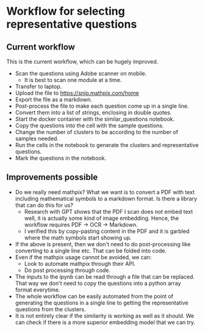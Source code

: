 # Workflow for selecting representative questions

## Current workflow
This is the current workflow, which can be hugely improved.

* Scan the questions using Adobe scanner on mobile.
   * It is best to scan one module at a time.
* Transfer to laptop.
* Upload the file to https://snip.mathpix.com/home
* Export the file as a markdown.
* Post-process the file to make each question come up in a single line.
* Convert them into a list of strings, enclosing in double quotes.
* Start the docker container with the similar_questions notebook.
* Copy the questions into the cell with the sample questions.
* Change the number of clusters to be according to the number of samples needed.
* Run the cells in the notebook to generate the clusters and representative questions.
* Mark the questions in the notebook.

## Improvements possible

* Do we really need mathpix? What we want is to convert a PDF with text including mathematical symbols to a markdown format. Is there a library that can do this for us?
   * Research with GPT shows that the PDF I scan does not embed text well, it is actually some kind of image embedding. Hence, the workflow requires PDF -> OCR -> Markdown.
   * I verified this by copy-pasting content in the PDF and it is garbled where the math symbols start showing up.
* If the above is present, then we don't need to do post-processing like converting to a single line etc. That can be folded into code.
* Even if the mathpix usage cannot be avoided, we can:
   * Look to automate mathpix through their API.
   * Do post processing through code.
* The inputs to the ipynb can be read through a file that can be replaced. That way we don't need to copy the questions into a python array format everytime.
* The whole workflow can be easily automated from the point of generating the questions in a single line to getting the representative questions from the clusters.
* It is not entirely clear if the similarity is working as well as it should. We can check if there is a more superior embedding model that we can try.
